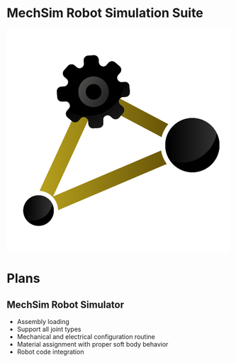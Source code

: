 # MechSim Robot Simulation Suite

![MechSim Logo](https://github.com/mechsimulator/.github/blob/main/images/mechsim-logo.png)

# Plans

## MechSim Robot Simulator
- Assembly loading
- Support all joint types
- Mechanical and electrical configuration routine
- Material assignment with proper soft body behavior
- Robot code integration

